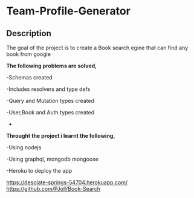 # Team-Profile-Generator

## Description 
The goal of the project is to create a Book search egine that can find any book from google


**The following problems are solved,**

-Schemas created

-Includes resolvers and type defs

-Query and Mutation types created

-User,Book and Auth types created

-

**Throught the project i learnt the following,**

-Using nodejs

-Using graphql, mongodb mongoose

-Heroku to deploy the app

https://desolate-springs-54704.herokuapp.com/
https://github.com/PJoll/Book-Search